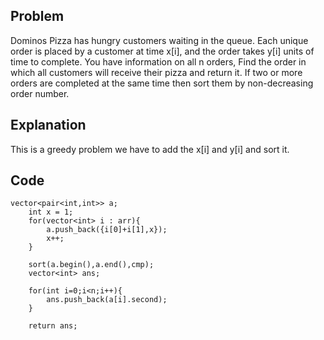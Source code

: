 ## Problem
Dominos Pizza has hungry customers waiting in the queue. Each unique order is placed by a customer at time x[i], and the order takes y[i] units of time to complete.
You have information on all n orders, Find the order in which all customers will receive their pizza and return it. If two or more orders are completed at the same time then sort them by non-decreasing order number.

## Explanation
This is a greedy problem we have to add the x[i] and y[i] and sort it.

## Code
```
vector<pair<int,int>> a;
    int x = 1;
    for(vector<int> i : arr){
        a.push_back({i[0]+i[1],x});
        x++;
    }
    
    sort(a.begin(),a.end(),cmp);
    vector<int> ans;
    
    for(int i=0;i<n;i++){
        ans.push_back(a[i].second);
    }
    
    return ans;
    
```
